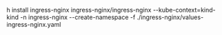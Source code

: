 h install ingress-nginx ingress-nginx/ingress-nginx --kube-context=kind-kind -n ingress-nginx --create-namespace -f ./ingress-nginx/values-ingress-nginx.yaml